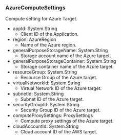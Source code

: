 ### AzureComputeSettings
Compute setting for Azure Target.

- appId: System.String
  - Client ID of the Application.
- region: AzureRegion
  - Name of the Azure region.
- generalPurposeStorageName: System.String
  - Storage account name of the Azure target.
- generalPurposeStorageContainer: System.String
  - Storage container name of the Azure target.
- resourceGroup: System.String
  - Resource Group of the Azure target.
- virtualNetworkId: System.String
  - Virtual Network ID of the Azure target.
- subnetId: System.String
  - Subnet ID of the Azure target.
- securityGroupId: System.String
  - Security Group ID of the Azure target.
- computeProxySettings: ProxySettings
  - Compute proxy settings of the Azure target.
- cloudAccountId: System.String
  - Cloud account ID of the AWS target.
